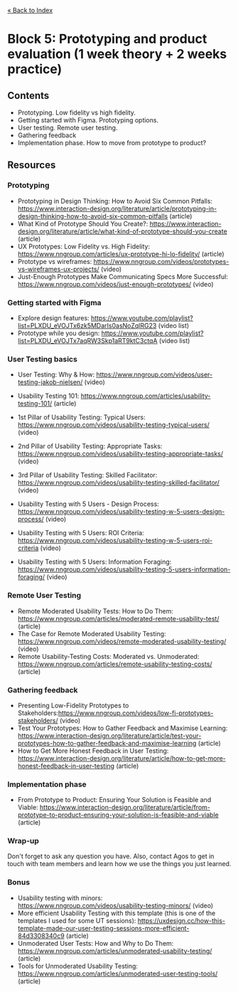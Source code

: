 [« Back to Index](../../README.md)

# Block 5: Prototyping and product evaluation (1 week theory + 2 weeks practice)

## Contents

- Prototyping. Low fidelity vs high fidelity.
- Getting started with Figma. Prototyping options.
- User testing. Remote user testing.
- Gathering feedback
- Implementation phase. How to move from prototype to product?

## Resources

### Prototyping

- Prototyping in Design Thinking: How to Avoid Six Common Pitfalls: https://www.interaction-design.org/literature/article/prototyping-in-design-thinking-how-to-avoid-six-common-pitfalls (article)
- What Kind of Prototype Should You Create?: https://www.interaction-design.org/literature/article/what-kind-of-prototype-should-you-create (article)
- UX Prototypes: Low Fidelity vs. High Fidelity: https://www.nngroup.com/articles/ux-prototype-hi-lo-fidelity/ (article)
- Prototype vs wireframes: https://www.nngroup.com/videos/prototypes-vs-wireframes-ux-projects/ (video)
- Just-Enough Prototypes Make Communicating Specs More Successful: https://www.nngroup.com/videos/just-enough-prototypes/ (video)


### Getting started with Figma

- Explore design features: https://www.youtube.com/playlist?list=PLXDU_eVOJTx6zk5MDarIs0asNoZqlRG23 (video list)
- Prototype while you design: https://www.youtube.com/playlist?list=PLXDU_eVOJTx7aqRW3Skp1aRT9ktC3ctqA (video list)


### User Testing basics

- User Testing: Why & How: https://www.nngroup.com/videos/user-testing-jakob-nielsen/ (video)
- Usability Testing 101: https://www.nngroup.com/articles/usability-testing-101/ (article)
- 1st Pillar of Usability Testing: Typical Users: https://www.nngroup.com/videos/usability-testing-typical-users/ (video)
- 2nd Pillar of Usability Testing: Appropriate Tasks: https://www.nngroup.com/videos/usability-testing-appropriate-tasks/ (video)
- 3rd Pillar of Usability Testing: Skilled Facilitator: https://www.nngroup.com/videos/usability-testing-skilled-facilitator/ (video)

- Usability Testing with 5 Users - Design Process: https://www.nngroup.com/videos/usability-testing-w-5-users-design-process/ (video)
- Usability Testing with 5 Users: ROI Criteria: https://www.nngroup.com/videos/usability-testing-w-5-users-roi-criteria (video)
- Usability Testing with 5 Users: Information Foraging: https://www.nngroup.com/videos/usability-testing-5-users-information-foraging/ (video)


### Remote User Testing
- Remote Moderated Usability Tests: How to Do Them: https://www.nngroup.com/articles/moderated-remote-usability-test/ (article)
- The Case for Remote Moderated Usability Testing: https://www.nngroup.com/videos/remote-moderated-usability-testing/ (video)
- Remote Usability-Testing Costs: Moderated vs. Unmoderated: https://www.nngroup.com/articles/remote-usability-testing-costs/ (article)


### Gathering feedback

- Presenting Low-Fidelity Prototypes to Stakeholders:https://www.nngroup.com/videos/low-fi-prototypes-stakeholders/ (video)
- Test Your Prototypes: How to Gather Feedback and Maximise Learning: https://www.interaction-design.org/literature/article/test-your-prototypes-how-to-gather-feedback-and-maximise-learning (article)
- How to Get More Honest Feedback in User Testing: https://www.interaction-design.org/literature/article/how-to-get-more-honest-feedback-in-user-testing (article)


### Implementation phase

- From Prototype to Product: Ensuring Your Solution is Feasible and Viable: https://www.interaction-design.org/literature/article/from-prototype-to-product-ensuring-your-solution-is-feasible-and-viable (article)


### Wrap-up

Don't forget to ask any question you have. Also, contact Agos to get in touch with team members and learn how we use the things you just learned.

### Bonus

- Usability testing with minors: https://www.nngroup.com/videos/usability-testing-minors/ (video)
- More efficient Usability Testing with this template (this is one of the templates I used for some UT sessions): https://uxdesign.cc/how-this-template-made-our-user-testing-sessions-more-efficient-84d3308340c9 (article)
- Unmoderated User Tests: How and Why to Do Them: https://www.nngroup.com/articles/unmoderated-usability-testing/ (article)
- Tools for Unmoderated Usability Testing: https://www.nngroup.com/articles/unmoderated-user-testing-tools/ (article)

